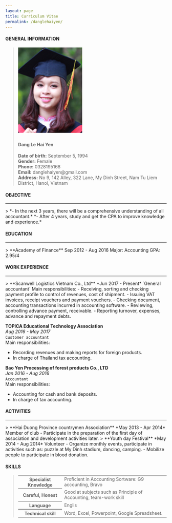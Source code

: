 ```yaml
---
layout: page
title: Curriculum Vitae
permalink: /danglehaiyen/
---
```


#### GENERAL INFORMATION 
<blockquote>
    <div class="row">
        <div class="col-2 mt-4">
            <img src="/static/img/banhbao.jpg" alt="Avatar" style="width: 200px;">  
        </div>
        <div class="col-10">
            <h4><b>Dang Le Hai Yen</b> </h4>
            <b>Date of birth:</b> September 5, 1994   <br>
            <b>Gender:</b>  Female   <br>
            <b>Phone:</b>  0328195168   <br>
            <b>Email:</b>  danglehaiyen@gmail.com   <br>
            <b>Address:</b>  No 9, 142 Alley, 322 Lane, My Dinh Street, Nam Tu Liem District, Hanoi, Vietnam  
        </div>
    </div>
</blockquote>

#### OBJECTIVE  
<hr>
>
*- In the next 3 years, there will be a comprehensive understanding of all accountant.*   
*- After 4 years, study and get the CPA to improve knowledge and experience.*  

#### EDUCATION   
<hr>
>
**Academy of Finance**  
Sep 2012 - Aug 2016  
Major: Accounting  
GPA: 2.95/4  

#### WORK EXPERIENCE
<hr>
>
**Scanwell Logistics Vietnam Co., Ltd**  
*Jun 2017 - Present*  
`General accountant`  
Main responsibilities:  
- Receiving, sorting and checking payment profile to control of revenues, cost of shipment.  
- Issuing VAT invoices, receipt vouchers and payment vouchers.  
- Checking document, accounting transactions incurred in accounting software.  
- Reviewing, controlling advance payment, receivable.  
- Reporting turnover, expenses, advance and repayment debts.  

>
**TOPICA Educational Technology Association**   
*Aug 2016 - May 2017*  
`Customer accountant`  
Main responsibilities:  
- Recording revenues and making reports for foreign products.  
- In charge of Thailand tax accounting.  

>
**Bao Yen Processing of forest products Co., LTD**  
*Jan 2016 - Aug 2016*  
`Accountant`  
Main responsibilities:  
- Accounting for cash and bank deposits.  
- In charge of tax accounting.  

#### ACTIVITIES  
<hr>
>
**Hai Duong Province countrymen Association**  
*May 2013 - Apr 2014*  
Member of club  
- Participate in the preparation of the first day of association and
development activities later.  
>
**Youth day Festival**  
*May 2014 - Aug 2014*   
Volunteer   
- Organize monthly events, participate in activities such as: puzzle at
My Dinh stadium, dancing, camping.  
- Mobilize people to participate in blood donation.  

#### SKILLS    
<blockquote>
    <div class="row mt-3">
        <table class="table">
            <tbody>
                <tr style="border-top:none;">
                    <th scope="row">Specialist Knowledge</th>
                    <td>Proficient in Accounting Sortware: G9 accounting, Bravo</td>
                </tr>
                <tr>
                    <th scope="row">Careful, Honest</th>
                    <td>Good at subjects such as Principle of Accounting, team-work skill</td>
                </tr>
                <tr>
                    <th scope="row">Language</th>
                    <td>Englis</td>
                </tr>
                <tr>
                    <th scope="row">Technical skill</th>
                    <td>Word, Excel, Powerpoint, Google Spreadsheet.</td>
                </tr>
            </tbody>
        </table>
    </div>
</blockquote>